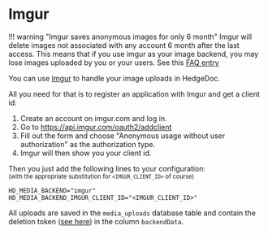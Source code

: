 # Imgur

!!! warning "Imgur saves anonymous images for only 6 month"
Imgur will delete images not associated with any account 6 month after the last access. This means that if you use imgur as your image backend, you may lose images uploaded by you or your users.
See this [FAQ entry](https://help.imgur.com/hc/en-us/articles/14415587638029-Imgur-Terms-of-Service-Update-April-19-2023-)

You can use [Imgur](https://imgur.com) to handle your image uploads in HedgeDoc.

All you need for that is to register an application with Imgur and get a client id:

1. Create an account on imgur.com and log in.
2. Go to <https://api.imgur.com/oauth2/addclient>
3. Fill out the form and choose "Anonymous usage without user authorization" as the authorization type.
4. Imgur will then show you your client id.

Then you just add the following lines to your configuration:  
<small>(with the appropriate substitution for `<IMGUR_CLIENT_ID>` of course)</small>
```
HD_MEDIA_BACKEND="imgur"
HD_MEDIA_BACKEND_IMGUR_CLIENT_ID="<IMGUR_CLIENT_ID>"
```

All uploads are saved in the `media_uploads` database table and contain the deletion token ([see here](https://apidocs.imgur.com/#949d6cb0-5e55-45f7-8853-8c44a108399c)) in the column `backendData`.
